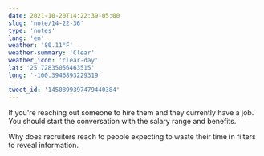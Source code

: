 ```yaml
---
date: 2021-10-20T14:22:39-05:00
slug: 'note/14-22-36'
type: 'notes'
lang: 'en'
weather: '80.11°F'
weather-summary: 'Clear'
weather_icon: 'clear-day'
lat: '25.72835056463515'
long: '-100.3946893229319'

tweet_id: '1450899397479440384'
---
```

If you're reaching out someone to hire them and they currently have a job. You should start the conversation with the salary range and benefits. 

Why does recruiters reach to people expecting to waste their time in filters to reveal information.